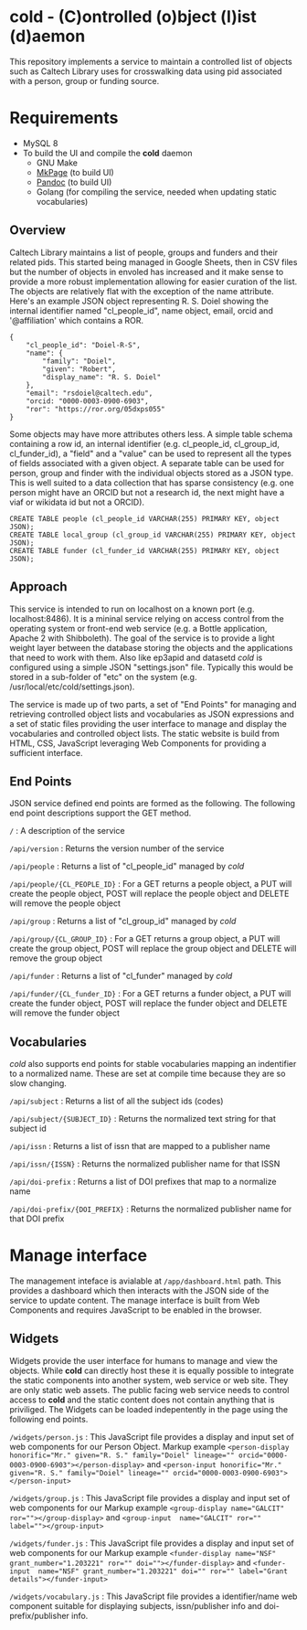 cold - (C)ontrolled (o)bject (l)ist (d)aemon
============================================

This repository implements a service to maintain a controlled list of objects such as Caltech Library uses for crosswalking data using pid associated with a person, group or funding source.

Requirements
============

- MySQL 8
- To build the UI and compile the **cold** daemon
    - GNU Make
    - [MkPage](https://github.com/caltechlibrary/mkpage) (to build UI)
    - [Pandoc](https://pandoc.org) (to build UI)
    - Golang (for compiling the service, needed when updating static vocabularies)

Overview
--------

Caltech Library maintains a list of people, groups and funders and their related pids. This started being managed in Google Sheets, then in CSV files but the number of objects in envoled has increased and it make sense to provide a more robust implementation allowing for easier curation of the list. The objects are relatively flat with the exception of the name attribute.  Here's an example JSON object representing R. S. Doiel showing the internal identifier named "cl_people_id", name object, email, orcid and '@affiliation' which contains a ROR.

~~~
{
    "cl_people_id": "Doiel-R-S",
    "name": {
        "family": "Doiel",
        "given": "Robert",
        "display_name": "R. S. Doiel"
    },
    "email": "rsdoiel@caltech.edu",
    "orcid: "0000-0003-0900-6903",
    "ror": "https://ror.org/05dxps055"
} 
~~~

Some objects may have more attributes others less. A simple table schema containing a row id, an internal identifier (e.g. cl_people_id, cl_group_id, cl_funder_id), a "field" and a "value" can be used to represent all the types of fields associated with a given object.  A separate table can be used for person, group and finder with the individual objects stored as a JSON type. This is well suited to a data collection that has sparse consistency (e.g. one person might have an ORCID but not a research id, the next might have a viaf or wikidata id but not a ORCID).

~~~
CREATE TABLE people (cl_people_id VARCHAR(255) PRIMARY KEY, object JSON);
CREATE TABLE local_group (cl_group_id VARCHAR(255) PRIMARY KEY, object JSON);
CREATE TABLE funder (cl_funder_id VARCHAR(255) PRIMARY KEY, object JSON);
~~~

Approach
--------

This service is intended to run on localhost on a known port (e.g. localhost:8486). It is a mininal service relying on access control from the operating system or front-end web service (e.g. a Bottle application, Apache 2 with Shibboleth).  The goal of the service is to provide a light weight layer between the database storing the objects and the applications that need to work with them.  Also like ep3apid and datasetd *cold* is configured using a simple JSON "settings.json" file. Typically this would be stored in a sub-folder of "etc" on the system (e.g. /usr/local/etc/cold/settings.json).

The service is made up of two parts, a set of "End Points" for managing and retrieving controlled object lists and vocabularies as JSON expressions and a set of static files providing the user interface to manage and display the vocabularies and controlled object lists.  The static website is build from HTML, CSS, JavaScript leveraging Web Components for providing a sufficient interface.

End Points
----------

JSON service defined end points are formed as the following. The following end point descriptions support the GET method.

`/`
: A description of the service

`/api/version`
: Returns the version number of the service

`/api/people`
: Returns a list of "cl_people_id" managed by *cold* 

`/api/people/{CL_PEOPLE_ID}`
: For a GET returns a people object, a PUT will create the people object, POST will replace the people object and DELETE will remove the people object

`/api/group`
: Returns a list of "cl_group_id" managed by *cold*

`/api/group/{CL_GROUP_ID}`
: For a GET returns a group object, a PUT will create the group object, POST will replace the group object and DELETE will remove the group object

`/api/funder`
: Returns a list of "cl_funder" managed by *cold*

`/api/funder/{CL_funder_ID}`
: For a GET returns a funder object, a PUT will create the funder object, POST will replace the funder object and DELETE will remove the funder object

<!-- 

`/api/crosswalk`
: Returns help on how to crosswalk from one identifier to the internal identifier

`/api/crosswalk/people`
: Returns a list of identifiers available for "people" objects

`/api/crosswalk/people/{IDENTIFIER_NAME}/{IDENTIFIER}`
: Returns a list of "cl_people_id" assocated with that identifier

`/api/crosswalk/group`
: Returns a list of identifiers available for "group" objects

`/api/crosswalk/group/{IDENTIFIER_NAME}/{IDENTIFIER}`
: Returns a list of "cl_group__id" assocated with that identifier

`/api/crosswalk/funder`
: Returns a list of identifiers available for "funder" objects

`/api/crosswalk/funder/{IDENTIFIER_NAME}/{IDENTIFIER}`
: Returns a list of "cl_funder_id" assocated with that identifier

*cold* takes a REST approach to updates for managed objects.  PUT will create a new object, POST will update it, GET will retrieve it and DELETE will remove it.

-->

Vocabularies
------------

*cold* also supports end points for stable vocabularies mapping an indentifier to a normalized name. These are set at compile time because they are so slow changing. 

`/api/subject`
: Returns a list of all the subject ids (codes)

`/api/subject/{SUBJECT_ID}`
: Returns the normalized text string for that subject id

`/api/issn`
: Returns a list of issn that are mapped to a publisher name

`/api/issn/{ISSN}`
: Returns the normalized publisher name for that ISSN


`/api/doi-prefix`
: Returns a list of DOI prefixes that map to a normalize name

`/api/doi-prefix/{DOI_PREFIX}`
: Returns the normalized publisher name for that DOI prefix

Manage interface
================

The management inteface is avialable at `/app/dashboard.html` path. This provides a dashboard which then interacts with the JSON side of the service to update content. The manage interface is built from Web Components and requires JavaScript to be enabled in the browser.

Widgets
-------

Widgets provide the user interface for humans to manage and view the objects. While **cold** can directly host these it is equally possible to integrate the static components into another system, web service or web site. They are only static web assets.  The public facing web service needs to control access to **cold** and the static content does not contain anything that is priviliged. The Widgets can be loaded indepentently in the page using the following end points.

`/widgets/person.js`
: This JavaScript file provides a display and input set of web components for our Person Object. Markup example `<person-display honorific="Mr." given="R. S." family="Doiel" lineage="" orcid="0000-0003-0900-6903"></person-display>` and `<person-input honorific="Mr." given="R. S." family="Doiel" lineage="" orcid="0000-0003-0900-6903"></person-input>`

`/widgets/group.js`
: This JavaScript file provides a display and input set of web components for our Markup example `<group-display name="GALCIT" ror=""></group-display>` and `<group-input  name="GALCIT" ror="" label=""></group-input>`

`/widgets/funder.js`
: This JavaScript file provides a display and input set of web components for our Markup example `<funder-display name="NSF" grant_number="1.203221" ror="" doi=""></funder-display>` and `<funder-input  name="NSF" grant_number="1.203221" doi="" ror="" label="Grant details"></funder-input>`

`/widgets/vocabulary.js`
: This JavaScript file provides a identifier/name web component suitable for displaying subjects, issn/publisher info and doi-prefix/publisher info.



